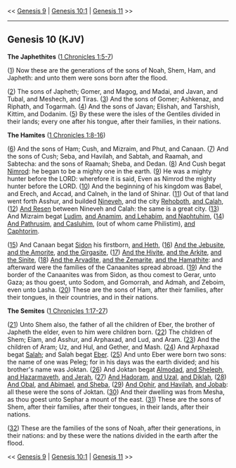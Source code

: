 << [Genesis 9](/genesis/9) | [Genesis 10:1](http://biblehub.com/interlinear/genesis/10-1) | [Genesis 11](/genesis/11) >>

---

## Genesis 10 (KJV)

**The Japhethites** ([1 Chronicles 1:5-7](https://www.biblegateway.com/passage/?search=1+chronicles+1%3A5-7&version=KJV))

([1](http://biblehub.com/interlinear/genesis/10-1.htm)) Now these are the generations of the sons of Noah, Shem, Ham, and Japheth: and unto them were sons born after the flood.

([2](http://biblehub.com/interlinear/genesis/10-2.htm)) The sons of Japheth; Gomer, and Magog, and Madai, and Javan, and Tubal, and Meshech, and Tiras. ([3](http://biblehub.com/interlinear/genesis/10-3.htm)) And the sons of Gomer; Ashkenaz, and Riphath, and Togarmah. ([4](http://biblehub.com/interlinear/genesis/10-4.htm)) And the sons of Javan; Elishah, and Tarshish, Kittim, and Dodanim. ([5](http://biblehub.com/interlinear/genesis/10-5.htm)) By these were the isles of the Gentiles divided in their lands; every one after his tongue, after their families, in their nations.

**The Hamites** ([1 Chronicles 1:8-16](https://www.biblegateway.com/passage/?search=1+chronicles+1%3A8-16&version=KJV))

([6](http://biblehub.com/interlinear/genesis/10-6.htm)) And the sons of Ham; Cush, and Mizraim, and Phut, and Canaan. ([7](http://biblehub.com/interlinear/genesis/10-7.htm)) And the sons of Cush; Seba, and Havilah, and Sabtah, and Raamah, and Sabtecha: and the sons of Raamah; Sheba, and Dedan. ([8](http://biblehub.com/interlinear/genesis/10-8.htm)) And Cush begat [Nimrod](/keys/ATh-NMRD): he began to be a mighty one in the earth. ([9](http://biblehub.com/interlinear/genesis/10-9.htm)) He was a mighty hunter before the LORD: wherefore it is said, Even as Nimrod the mighty hunter before the LORD. ([10](http://biblehub.com/interlinear/genesis/10-10.htm)) And the beginning of his kingdom was Babel, and Erech, and Accad, and Calneh, in the land of Shinar. ([11](http://biblehub.com/interlinear/genesis/10-11.htm)) Out of that land went forth Asshur, and builded [Nineveh](/keys/ATh-NINVH), and the city [Rehoboth](/keys/VATh-RChBTh), [and Calah](/keys/VATh-KLCh), ([12](http://biblehub.com/interlinear/genesis/10-12.htm)) [And Resen](/keys/VATh-RSN) between Nineveh and Calah: the same is a great city. ([13](http://biblehub.com/interlinear/genesis/10-13.htm)) And Mizraim begat [Ludim](/keys/ATh-LVDIM), [and Anamim](/keys/VATh-ANMIM), [and Lehabim](/keys/VATh-LHBIM), [and Naphtuhim](/keys/VATh-NPThChIM), ([14](http://biblehub.com/interlinear/genesis/10-14.htm)) [And Pathrusim](/keys/VATh-PThRSIM), [and Casluhim](/keys/VATh-KSLChIM), (out of whom came Philistim), [and Caphtorim](/keys/VATh-KPThRIM).

([15](http://biblehub.com/interlinear/genesis/10-15.htm)) And Canaan begat [Sidon](/keys/ATh-TzIDN) his firstborn, [and Heth](/keys/VATh-ChTh), ([16](http://biblehub.com/interlinear/genesis/10-16.htm)) [And the Jebusite](/keys/VATh-HIBVSI), [and the Amorite](/keys/VATh-HAMRI), [and the Girgasite](/keys/HGRGShI), ([17](http://biblehub.com/interlinear/genesis/10-17.htm)) [And the Hivite](/keys/VATh-HChVI), [and the Arkite](/keys/VATh-HORQI), [and the Sinite](/keys/VATh-HSINI), ([18](http://biblehub.com/interlinear/genesis/10-18.htm)) [And the Arvadite](/keys/VATh-HARVDI), [and the Zemarite](/keys/VATh-HTzMRI), [and the Hamathite](/keys/VATh-HChMThI): and afterward were the families of the Canaanites spread abroad. ([19](http://biblehub.com/interlinear/genesis/10-19.htm)) And the border of the Canaanites was from Sidon, as thou comest to Gerar, unto Gaza; as thou goest, unto Sodom, and Gomorrah, and Admah, and Zeboim, even unto Lasha. ([20](http://biblehub.com/interlinear/genesis/10-20.htm)) These are the sons of Ham, after their families, after their tongues, in their countries, and in their nations.

**The Semites** ([1 Chronicles 1:17-27](https://www.biblegateway.com/passage/?search=1+chronicles+1%3A17-27&version=KJV))

([21](http://biblehub.com/interlinear/genesis/10-21.htm)) Unto Shem also, the father of all the children of Eber, the brother of Japheth the elder, even to him were children born. ([22](http://biblehub.com/interlinear/genesis/10-22.htm)) The children of Shem; Elam, and Asshur, and Arphaxad, and Lud, and Aram. ([23](http://biblehub.com/interlinear/genesis/10-23.htm)) And the children of Aram; Uz, and Hul, and Gether, and Mash. ([24](http://biblehub.com/interlinear/genesis/10-24.htm)) And Arphaxad begat [Salah](/keys/ATh-ShLCh); and Salah begat [Eber](/keys/ATh-OBR). ([25](http://biblehub.com/interlinear/genesis/10-25.htm)) And unto Eber were born two sons: the name of one was Peleg; for in his days was the earth divided; and his brother's name was Joktan. ([26](http://biblehub.com/interlinear/genesis/10-26.htm)) And Joktan begat [Almodad](/keys/ATh-ALMVDD), [and Sheleph](/keys/VATh-ShLP), [and Hazarmaveth](/keys/VATh-ChTzRMVTh), [and Jerah](/keys/VATh-IRCh), ([27](http://biblehub.com/interlinear/genesis/10-27.htm)) [And Hadoram](/keys/VATh-HDVRM), [and Uzal](/keys/VATh-AVZL), [and Diklah](/keys/VATh-DQLH), ([28](http://biblehub.com/interlinear/genesis/10-28.htm)) [And Obal](/keys/VATh-OVBL), [and Abimael](/keys/VATh-ABIMAL), [and Sheba](/keys/VATh-ShBA), ([29](http://biblehub.com/interlinear/genesis/10-29.htm)) [And Ophir](/keys/VATh-OVPR), [and Havilah](/keys/VATh-ChVILH), [and Jobab](/keys/VATh-IVBB): all these were the sons of Joktan. ([30](http://biblehub.com/interlinear/genesis/10-30.htm)) And their dwelling was from Mesha, as thou goest unto Sephar a mount of the east. ([31](http://biblehub.com/interlinear/genesis/10-31.htm)) These are the sons of Shem, after their families, after their tongues, in their lands, after their nations.

([32](http://biblehub.com/interlinear/genesis/10-32.htm)) These are the families of the sons of Noah, after their generations, in their nations: and by these were the nations divided in the earth after the flood.

<< [Genesis 9](/genesis/9) | [Genesis 10:1](http://biblehub.com/interlinear/genesis/10-1) | [Genesis 11](/genesis/11) >>
